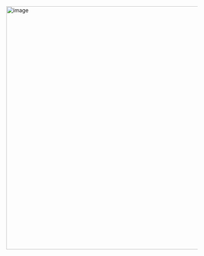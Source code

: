 <img width="640" alt="image" src="https://github.com/alifianttt/news_wiki/assets/45808206/b9ebccf1-a1a9-4d24-ab61-623adb0973b1">
